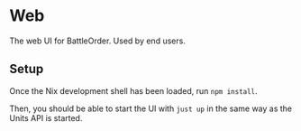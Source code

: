 # Web

The web UI for BattleOrder. Used by end users.

## Setup

Once the Nix development shell has been loaded, run `npm install`.

Then, you should be able to start the UI with `just up` in the same way as the
Units API is started.
